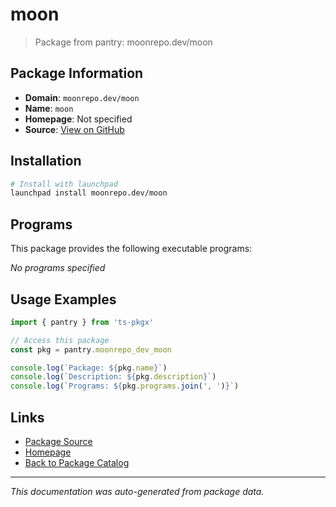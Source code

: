 # moon

> Package from pantry: moonrepo.dev/moon

## Package Information

- **Domain**: `moonrepo.dev/moon`
- **Name**: `moon`
- **Homepage**: Not specified
- **Source**: [View on GitHub](https://github.com/pkgxdev/pantry/tree/main/projects/moonrepo.dev/moon/package.yml)

## Installation

```bash
# Install with launchpad
launchpad install moonrepo.dev/moon
```

## Programs

This package provides the following executable programs:

*No programs specified*

## Usage Examples

```typescript
import { pantry } from 'ts-pkgx'

// Access this package
const pkg = pantry.moonrepo_dev_moon

console.log(`Package: ${pkg.name}`)
console.log(`Description: ${pkg.description}`)
console.log(`Programs: ${pkg.programs.join(', ')}`)
```

## Links

- [Package Source](https://github.com/pkgxdev/pantry/tree/main/projects/moonrepo.dev/moon/package.yml)
- [Homepage](#)
- [Back to Package Catalog](../package-catalog.md)

---

*This documentation was auto-generated from package data.*
